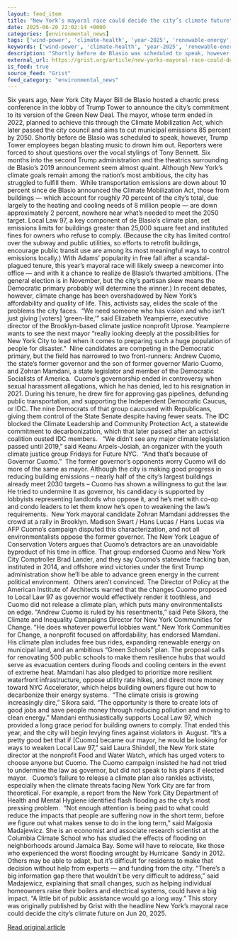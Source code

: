 ```yaml
---
layout: feed_item
title: "New York’s mayoral race could decide the city’s climate future"
date: 2025-06-20 22:02:14 +0000
categories: [environmental_news]
tags: ['wind-power', 'climate-health', 'year-2025', 'renewable-energy', 'hurricane', 'public-health', 'clean-energy', 'urgent', 'extreme-weather', 'flooding']
keywords: ['wind-power', 'climate-health', 'year-2025', 'renewable-energy', 'hurricane', 'york', 'mayoral', 'race']
description: "Shortly before de Blasio was scheduled to speak, however, Trump Tower employees began blasting music to drown him out"
external_url: https://grist.org/article/new-yorks-mayoral-race-could-decide-the-citys-climate-future/
is_feed: true
source_feed: "Grist"
feed_category: "environmental_news"
---
```


Six years ago, New York City Mayor Bill de Blasio hosted a chaotic press conference in the lobby of Trump Tower to announce the city’s commitment to its version of the Green New Deal. The mayor, whose term ended in 2022, planned to achieve this through the Climate Mobilization Act, which later passed the city council and aims to cut municipal emissions 85 percent by 2050. Shortly before de Blasio was scheduled to speak, however, Trump Tower employees began blasting music to drown him out. Reporters were forced to shout questions over the vocal stylings of Tony Bennett. Six months into the second Trump administration and the theatrics surrounding de Blasio’s 2019 announcement seem almost quaint. Although New York’s climate goals remain among the nation’s most ambitious, the city has struggled to fulfill them.&nbsp; While transportation emissions are down about 10 percent since de Blasio announced the Climate Mobilization Act, those from buildings — which account for roughly 70 percent of the city’s total, due largely to the heating and cooling needs of 8 million people — are down approximately 2 percent, nowhere near what’s needed to meet the 2050 target. Local Law 97, a key component of de Blasio’s climate plan, set emissions limits for buildings greater than 25,000 square feet and instituted fines for owners who refuse to comply. (Because the city has limited control over the subway and public utilities, so efforts to retrofit buildings, encourage public transit use are among its most meaningful ways to control emissions locally.) With Adams’ popularity in free fall after a scandal-plagued tenure, this year’s mayoral race will likely sweep a newcomer into office — and with it a chance to realize de Blasio’s thwarted ambitions. (The general election is in November, but the city’s partisan skew means the Democratic primary probably will determine the winner.) In recent debates, however, climate change has been overshadowed by New York’s affordability and quality of life. This, activists say, elides the scale of the problems the city faces.&nbsp; “We need someone who has vision and who isn&#8217;t just giving [voters] ‘green-lite,’” said Elizabeth Yeampierre, executive director of the Brooklyn-based climate justice nonprofit Uprose. Yeampierre wants to see the next mayor “really looking deeply at the possibilities for New York City to lead when it comes to preparing such a huge population of people for disaster.”&nbsp; Nine candidates are competing in the Democratic primary, but the field has narrowed to two front-runners: Andrew Cuomo, the state’s former governor and the son of former governor Mario Cuomo, and Zohran Mamdani, a state legislator and member of the Democratic Socialists of America.&nbsp; Cuomo’s governorship ended in controversy when sexual harassment allegations, which he has denied, led to his resignation in 2021. During his tenure, he drew fire for approving gas pipelines, defunding public transportation, and supporting the Independent Democratic Caucus, or IDC. The nine Democrats of that group caucused with Republicans, giving them control of the State Senate despite having fewer seats. The IDC blocked the Climate Leadership and Community Protection Act, a statewide commitment to decarbonization, which that later passed after an activist coalition ousted IDC members.&nbsp;&nbsp; “We didn’t see any major climate legislation passed until 2019,” said Keanu Arpels-Josiah, an organizer with the youth climate justice group Fridays for Future NYC.&nbsp; “And that’s because of Governor Cuomo.”&nbsp; The former governor’s opponents worry Cuomo will do more of the same as mayor. Although the city is making good progress in reducing building emissions &#8211; nearly half of the city&#8217;s largest buildings already meet 2030 targets &#8211; Cuomo has shown a willingness to gut the law. He tried to undermine it as governor, his candidacy is supported by lobbyists representing landlords who oppose it, and he&#8217;s met with co-op and condo leaders to let them know he’s open to weakening the law’s requirements.&nbsp; New York mayoral candidate Zohran Mamdani addresses the crowd at a rally in Brooklyn. Madison Swart / Hans Lucas / Hans Lucas via AFP Cuomo’s campaign disputed this characterization, and not all environmentalists oppose the former governor. The New York League of Conservation Voters argues that Cuomo’s detractors are an unavoidable byproduct of his time in office. That group endorsed Cuomo and New York City Comptroller Brad Lander, and they say Cuomo’s statewide fracking ban, instituted in 2014, and offshore wind victories under the first Trump administration show he’ll be able to advance green energy in the current political environment.&nbsp; Others aren’t convinced. The Director of Policy at the American Institute of Architects warned that the changes Cuomo proposed to Local Law 97 as governor would effectively render it toothless, and Cuomo did not release a climate plan, which puts many environmentalists on edge. “Andrew Cuomo is ruled by his resentments,” said Pete Sikora, the Climate and Inequality Campaigns Director for New York Communities for Change. “He does whatever powerful lobbies want.” New York Communities for Change, a nonprofit focused on affordability, has endorsed Mamdani. His climate plan includes free bus rides, expanding renewable energy on municipal land, and an ambitious “Green Schools” plan. The proposal calls for renovating 500 public schools to make them resilience hubs that would serve as evacuation centers during floods and cooling centers in the event of extreme heat. Mamdani has also pledged to prioritize more resilient waterfront infrastructure, oppose utility rate hikes, and direct more money toward NYC Accelerator, which helps building owners figure out how to decarbonize their energy systems.&nbsp; “The climate crisis is growing increasingly dire,” Sikora said. “The opportunity is there to create lots of good jobs and save people money through reducing pollution and moving to clean energy.” Mandani enthusiastically supports Local Law 97, which provided a long grace period for building owners to comply. That ended this year, and the city will begin levying fines against violators in&nbsp; August. “It’s a pretty good bet that if [Cuomo] became our mayor, he would be looking for ways to weaken Local Law 97,” said Laura Shindell, the New York state director at the nonprofit Food and Water Watch, which has urged voters to choose anyone but Cuomo. The Cuomo campaign insisted he had not tried to undermine the law as governor, but did not speak to his plans if elected mayor.&nbsp;&nbsp; Cuomo’s failure to release a climate plan also rankles activists, especially when the climate threats facing New York City are far from theoretical. For example, a report from the New York City Department of Health and Mental Hygiene identified flash flooding as the city’s most pressing problem.&nbsp; “Not enough attention is being paid to what could reduce the impacts that people are suffering now in the short term, before we figure out what makes sense to do in the long term,” said Malgosia Madajewicz. She is an economist and associate research scientist at the Columbia Climate School who has studied the effects of flooding on neighborhoods around Jamaica Bay. Some will have to relocate, like those who experienced the worst flooding wrought by Hurricane&nbsp; Sandy in 2012. Others may be able to adapt, but it’s difficult for residents to make that decision without help from experts — and funding from the city. “There&#8217;s a big information gap there that wouldn&#8217;t be very difficult to address,” said Madajewicz, explaining that small changes, such as helping individual homeowners raise their boilers and electrical systems, could have a big impact. “A little bit of public assistance would go a long way.” This story was originally published by Grist with the headline New York&#8217;s mayoral race could decide the city&#8217;s climate future on Jun 20, 2025.

[Read original article](https://grist.org/article/new-yorks-mayoral-race-could-decide-the-citys-climate-future/)
